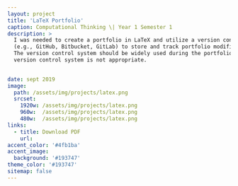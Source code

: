 ```yaml
---
layout: project
title: 'LaTeX Portfolio'
caption: Computational Thinking \| Year 1 Semester 1
description: >
  I was needed to create a portfolio in LaTeX and utilize a version control system 
  (e.g., GitHub, Bitbucket, GitLab) to store and track portfolio modifications. 
  The version control system should be widely used during the portfolio's development; merely uploading the final version into the 
  version control system is not appropriate.

  
date: sept 2019
image: 
  path: /assets/img/projects/latex.png
  srcset: 
    1920w: /assets/img/projects/latex.png
    960w:  /assets/img/projects/latex.png
    480w:  /assets/img/projects/latex.png
links:
  - title: Download PDF
    url: 
accent_color: '#4fb1ba'
accent_image:
  background: '#193747'
theme_color: '#193747'
sitemap: false
---
```

